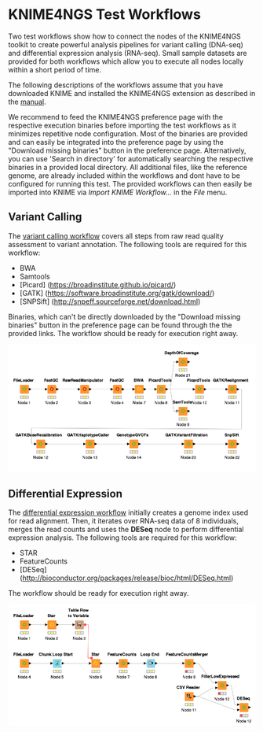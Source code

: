 # KNIME4NGS Test Workflows

Two test workflows show how to connect the nodes of the KNIME4NGS toolkit to create powerful analysis pipelines for variant calling (DNA-seq) and differential expression analysis (RNA-seq).
Small sample datasets are provided for both workflows which allow you to execute all nodes locally within a short period of time.

The following descriptions of the workflows assume that you have downloaded KNIME and installed the KNIME4NGS extension as described in the [manual](https://github.com/ibisngs/knime4ngs/raw/gh-pages/knime4ngs_manual.pdf).

We recommend to feed the KNIME4NGS preference page with the respective execution binaries before importing the test workflows as it minimizes repetitive node configuration. Most of the binaries are provided and can easily be integrated into the preference page by using the "Download missing binaries" button in the preference page. Alternatively, you can use 'Search in directory' for automatically searching the respective binaries in a provided local directory.
All additional files, like the reference genome, are already included within the workflows and dont have to be configured for running this test.
The provided workflows can then easily be imported into KNIME via *Import KNIME Workflow...* in the *File* menu.

## Variant Calling

The [variant calling workflow](https://github.com/ibisngs/knime4ngs/raw/master/KNIME4NGS_Test_VarCalling.knwf) covers all steps from raw read quality assessment to variant annotation. The following tools are required for this workflow:
* BWA
* Samtools
* [Picard] (https://broadinstitute.github.io/picard/)
* [GATK] (https://software.broadinstitute.org/gatk/download/)
* [SNPSift] (http://snpeff.sourceforge.net/download.html)

Binaries, which can't be directly downloaded by the "Download missing binaries" button in the preference page can be found through the the provided links. The workflow should be ready for execution right away. 

![](figures/VarCalling.png)


## Differential Expression

The [differential expression workflow](https://github.com/ibisngs/knime4ngs/raw/master/KNIME4NGS_Test_DiffExpression.knwf) initially creates a genome index used for read alignment.
Then, it iterates over RNA-seq data of 8 individuals, merges the read counts and uses the **DESeq** node to perform differential expression analysis. The following tools are required for this workflow:
* STAR
* FeatureCounts
* [DESeq] (http://bioconductor.org/packages/release/bioc/html/DESeq.html)

The workflow should be ready for execution right away.

![](figures/DiffExpression.png)







